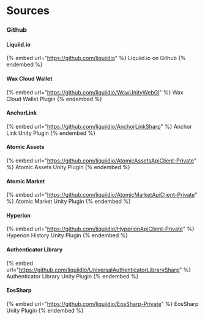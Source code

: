 # Sources

### Github

#### Liquiid.io

{% embed url="https://github.com/liquiidio" %}
Liquiid.io on Github
{% endembed %}

#### Wax Cloud Wallet

{% embed url="https://github.com/liquiidio/WcwUnityWebGl" %}
Wax Cloud Wallet Plugin
{% endembed %}

#### AnchorLink

{% embed url="https://github.com/liquiidio/AnchorLinkSharp" %}
Anchor Link Unity Plugin
{% endembed %}

#### Atomic Assets

{% embed url="https://github.com/liquiidio/AtomicAssetsApiClient-Private" %}
Atomic Assets Unity Plugin
{% endembed %}

#### Atomic Market

{% embed url="https://github.com/liquiidio/AtomicMarketApiClient-Private" %}
Atomic Market Unity Plugin
{% endembed %}

#### Hyperion

{% embed url="https://github.com/liquiidio/HyperionApiClient-Private" %}
Hyperion History Unity Plugin
{% endembed %}

#### Authenticator Library

{% embed url="https://github.com/liquiidio/UniversalAuthenticatorLibrarySharp" %}
Authenticator Library Unity Plugin
{% endembed %}

#### EosSharp

{% embed url="https://github.com/liquiidio/EosSharp-Private" %}
EosSharp Unity Plugin
{% endembed %}
